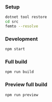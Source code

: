 ### Setup 
```bash
dotnet tool restore
cd src
femto --resolve
```

### Development

```bash
npm start
```

### Full build

```bash
npm run build
```

### Preview full build
```bash
npm run preview
```